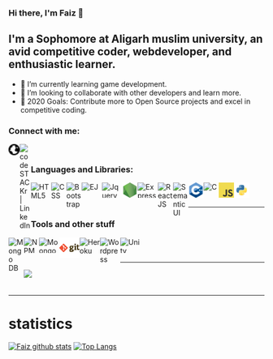### Hi there, I'm Faiz 👋

## I'm a Sophomore at Aligarh muslim university, an avid competitive coder, webdeveloper, and enthusiastic learner.

- 🌱 I’m currently learning game development.
- 👯 I’m looking to collaborate with other developers and learn more.
- 🥅 2020 Goals: Contribute more to Open Source projects and excel in competitive coding.


### Connect with me:

[<img align="left" alt="codeSTACKr.com" width="22px" src="https://raw.githubusercontent.com/iconic/open-iconic/master/svg/globe.svg" />][website]
[<img align="left" alt="codeSTACKr | LinkedIn" width="22px" src="https://cdn.jsdelivr.net/npm/simple-icons@v3/icons/linkedin.svg" />][linkedin]


<br />

### Languages and Libraries:

<img align="left" alt="HTML5" width="40px" src="https://raw.githubusercontent.com/tkswann2/tech-logos/master/html5.png" />
<img align="left" alt="CSS" width="30px" src="https://raw.githubusercontent.com/tkswann2/tech-logos/master/css3.png" />
<img align="left" alt="Bootstrap" width="30px" src="https://raw.githubusercontent.com/tkswann2/tech-logos/master/bootstrap.png" />
<img align="left" alt="EJS" width="40px" height="20px" src="https://raw.githubusercontent.com/tkswann2/tech-logos/master/ejs.png" />
<img align="left" alt="Jquery" width="40px" height="30px" src="https://raw.githubusercontent.com/tkswann2/tech-logos/master/jquery.png" />
<img align="left" alt="Node JS" width="30px" src="https://raw.githubusercontent.com/github/explore/master/topics/nodejs/nodejs.png" />
<img align="left" alt="Express JS" width="40px" height="30px"src="https://raw.githubusercontent.com/tkswann2/tech-logos/master/express.png" />
<img align="left" alt="React JS" width="30px" src="https://raw.githubusercontent.com/tkswann2/tech-logos/master/react.png" />
<img align="left" alt="Semantic UI" width="30px" src="http://semantic-ui.com/images/logo.png" />
<img align="left" alt="Cpp" width="30px" src="https://raw.githubusercontent.com/github/explore/master/topics/cpp/cpp.png" />
<img align="left" alt="C" width="30px" src="https://github.com/tomchen/stack-icons/blob/master/logos/c.svg" />
<img align="left" alt="JavaScript" width="30px" src="https://raw.githubusercontent.com/github/explore/master/topics/javascript/javascript.png" />
<img align="left" alt="Python" width="30px" src="https://raw.githubusercontent.com/github/explore/master/topics/python/python.png" />
<br />
<br />
<hr />


### Tools and other stuff
<img align="left" alt="Mongo DB" width="30px" src="https://img.icons8.com/color/48/000000/mongodb.png" />
<img align="left" alt="NPM" width="30px" height="30px"src="https://github.com/tomchen/stack-icons/blob/master/logos/npm.svg" />
<img align="left" alt="Moongoose" width="40px" height="30px" src="https://raw.githubusercontent.com/tkswann2/tech-logos/master/mongoose.png" />
<img align="left" alt="Git" width="40px" src="https://raw.githubusercontent.com/github/explore/master/topics/git/git.png" />
<img align="left" alt="Heroku" width="40px" src="https://raw.githubusercontent.com/tkswann2/tech-logos/master/heroku.jpg" />
<img align="left" alt="Wordpress" width="40px" src="https://github.com/tomchen/stack-icons/blob/master/logos/wordpress-icon.svg" />
<img align="left" alt="Unity Game engine" width="40px" height="30px"src="https://wiki.loopme.cool/images/thumb/3/3d/Unity.png/800px-Unity.png" />
<br />
<br />
<hr />




![](https://komarev.com/ghpvc/?username=zhcet19&label=PROFILE+VIEWS)
<br />
<br />
<hr />


# statistics
[![Faiz github stats](https://github-readme-stats.wasabeef.vercel.app/api?username=zhcet19&show_icons=true&line_height=21&show_icons=true&theme=tokyonight )](https://github.com/anuraghazra/github-readme-stats)
[![Top Langs](https://github-readme-stats.vercel.app/api/top-langs/?username=zhcet19&show_icons=true&layout=compact&theme=tokyonight )](https://github.com/anuraghazra/github-readme-stats)


[website]: https://faizalam.tech/
[linkedin]: https://www.linkedin.com/in/faiz-alam-79a845197/
